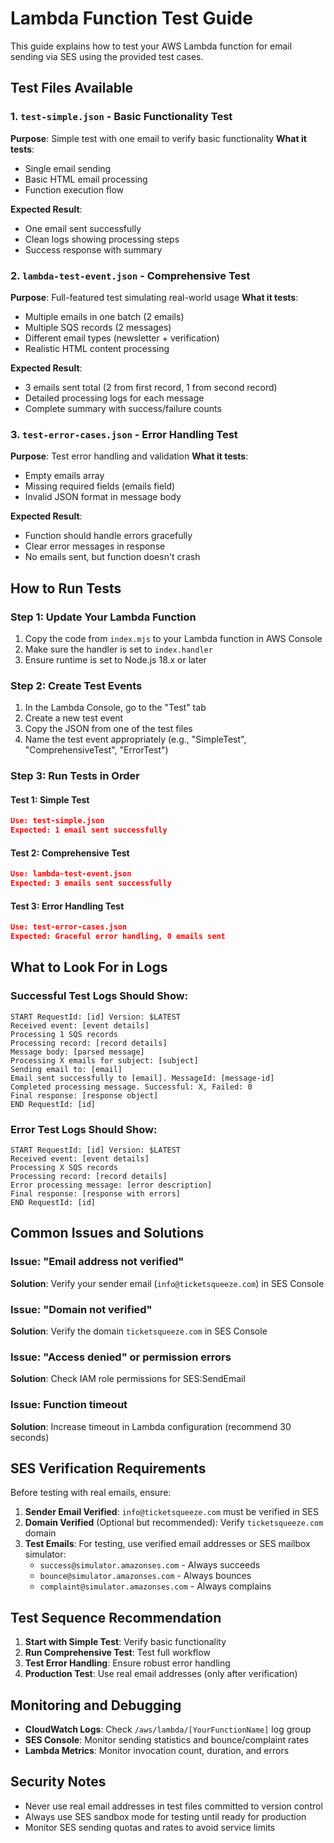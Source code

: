 # Lambda Function Test Guide

This guide explains how to test your AWS Lambda function for email sending via SES using the provided test cases.

## Test Files Available

### 1. `test-simple.json` - Basic Functionality Test
**Purpose**: Simple test with one email to verify basic functionality
**What it tests**:
- Single email sending
- Basic HTML email processing
- Function execution flow

**Expected Result**: 
- One email sent successfully
- Clean logs showing processing steps
- Success response with summary

### 2. `lambda-test-event.json` - Comprehensive Test
**Purpose**: Full-featured test simulating real-world usage
**What it tests**:
- Multiple emails in one batch (2 emails)
- Multiple SQS records (2 messages)
- Different email types (newsletter + verification)
- Realistic HTML content processing

**Expected Result**:
- 3 emails sent total (2 from first record, 1 from second record)
- Detailed processing logs for each message
- Complete summary with success/failure counts

### 3. `test-error-cases.json` - Error Handling Test
**Purpose**: Test error handling and validation
**What it tests**:
- Empty emails array
- Missing required fields (emails field)
- Invalid JSON format in message body

**Expected Result**:
- Function should handle errors gracefully
- Clear error messages in response
- No emails sent, but function doesn't crash

## How to Run Tests

### Step 1: Update Your Lambda Function
1. Copy the code from `index.mjs` to your Lambda function in AWS Console
2. Make sure the handler is set to `index.handler`
3. Ensure runtime is set to Node.js 18.x or later

### Step 2: Create Test Events
1. In the Lambda Console, go to the "Test" tab
2. Create a new test event
3. Copy the JSON from one of the test files
4. Name the test event appropriately (e.g., "SimpleTest", "ComprehensiveTest", "ErrorTest")

### Step 3: Run Tests in Order

#### Test 1: Simple Test
```json
Use: test-simple.json
Expected: 1 email sent successfully
```

#### Test 2: Comprehensive Test
```json
Use: lambda-test-event.json
Expected: 3 emails sent successfully
```

#### Test 3: Error Handling Test
```json
Use: test-error-cases.json
Expected: Graceful error handling, 0 emails sent
```

## What to Look For in Logs

### Successful Test Logs Should Show:
```
START RequestId: [id] Version: $LATEST
Received event: [event details]
Processing 1 SQS records
Processing record: [record details]
Message body: [parsed message]
Processing X emails for subject: [subject]
Sending email to: [email]
Email sent successfully to [email]. MessageId: [message-id]
Completed processing message. Successful: X, Failed: 0
Final response: [response object]
END RequestId: [id]
```

### Error Test Logs Should Show:
```
START RequestId: [id] Version: $LATEST
Received event: [event details]
Processing X SQS records
Processing record: [record details]
Error processing message: [error description]
Final response: [response with errors]
END RequestId: [id]
```

## Common Issues and Solutions

### Issue: "Email address not verified"
**Solution**: Verify your sender email (`info@ticketsqueeze.com`) in SES Console

### Issue: "Domain not verified"
**Solution**: Verify the domain `ticketsqueeze.com` in SES Console

### Issue: "Access denied" or permission errors
**Solution**: Check IAM role permissions for SES:SendEmail

### Issue: Function timeout
**Solution**: Increase timeout in Lambda configuration (recommend 30 seconds)

## SES Verification Requirements

Before testing with real emails, ensure:

1. **Sender Email Verified**: `info@ticketsqueeze.com` must be verified in SES
2. **Domain Verified** (Optional but recommended): Verify `ticketsqueeze.com` domain
3. **Test Emails**: For testing, use verified email addresses or SES mailbox simulator:
   - `success@simulator.amazonses.com` - Always succeeds
   - `bounce@simulator.amazonses.com` - Always bounces
   - `complaint@simulator.amazonses.com` - Always complains

## Test Sequence Recommendation

1. **Start with Simple Test**: Verify basic functionality
2. **Run Comprehensive Test**: Test full workflow
3. **Test Error Handling**: Ensure robust error handling
4. **Production Test**: Use real email addresses (only after verification)

## Monitoring and Debugging

- **CloudWatch Logs**: Check `/aws/lambda/[YourFunctionName]` log group
- **SES Console**: Monitor sending statistics and bounce/complaint rates
- **Lambda Metrics**: Monitor invocation count, duration, and errors

## Security Notes

- Never use real email addresses in test files committed to version control
- Always use SES sandbox mode for testing until ready for production
- Monitor SES sending quotas and rates to avoid service limits 